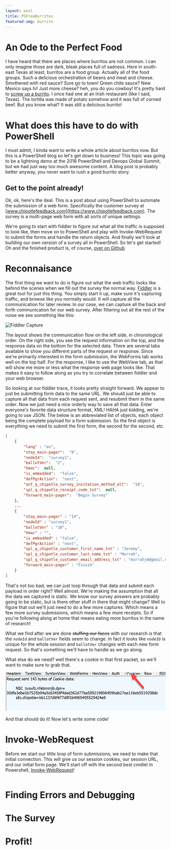 ```yaml
---
layout: post
title: PSFreeBurritos
featured-img: burrito
---
```

# An Ode to the Perfect Food

I have heard that there are places where burritos are not common.  I can only imagine those are dark, bleak places full of sadness.  Here in south-east Texas at least, burritos are a food group.  Actually all of the food groups.  Such a delicious orchestration of beans and meat and cheese.  Smothered with red sauce?  Sure go to town!  Green chile sauce?  New Mexico says hi!  Just more cheese?  heh, you do you cowboy!  It's pretty hard to [screw up a burrito](https://medium.com/@luckyshirt/dear-guy-who-just-made-my-burrito-fd08c0babb57).  I once had one at an Irish restaurant (like I said, Texas).  The tortilla was made of potato somehow and it was full of corned beef.  But you know what?  It was still a delicious burrito!

# What does this have to do with PowerShell

I must admit, I kinda want to write a whole article about burritos now.  But this is a PowerShell blog so let's get down to business!  This topic was going to be a lightning demo at the 2018 PowerShell and Devops Global Summit, but we had just way too much awesome content.  A blog post is probably better anyway, you never want to rush a good burrito story.

## Get to the point already!

Ok, ok, here's the deal.  This is a post about using PowerShell to automate the submission of a web form.  Specifically the customer survey at [www.chipotlefeedback.com](https://www.chipotlefeedback.com).  The survey is a multi-page web form with all sorts of unique settings.

We're going to start with fiddler to figure out what all the traffic is supposed to look like, then move on to PowerShell and play with Invoke-WebRequest to submit the forms and handle the return objects.  And finally we'll look at building our own version of a survey all in PowerShell.  So let's get started! Oh and the finished product is, of course, [over on Github](https://github.com/murrahjm/PSFreeBurritos)

# Reconnaisance

The first thing we want to do is figure out what the web traffic looks like behind the scenes when we fill out the survey the normal way.  [Fiddler](https://www.telerik.com/fiddler) is a great tool for just this thing.  You simply start it up, make sure it's capturing traffic, and browse like you normally would.  It will capture all the communication for later review.  In our case, we can capture all the back and forth communication for our web survey.  After filtering out all the rest of the noise we see something like this:

![Fiddler Capture](/assets/img/posts/PSFreeBurritos/fiddler.gif)

The layout shows the communication flow on the left side, in chronological order.  On the right side, you see the request information on the top, and the response data on the bottom for the selected data.  There are several tabs available to show you different parts of the request or response.  Since we're primarily interested in the form submission, the WebForms tab works well on the top half.  For the response, I like to use the WebView tab, as that will show me more or less what the response web page looks like.  That makes it easy to follow along as you try to correlate between fiddler and your web browser.

So looking at our fiddler trace, it looks pretty straight forward.  We appear to just be submitting form data to the same URL.  We should just be able to capture all that data from each request sent, and resubmit them in the same order.  Now we just need a nice orderly way to save all that data.  Enter everyone's favorite data structure format, XML!  HAHA just kidding, we're going to use JSON.  The below is an abbreviated list of objects, each object being the complete payload for a form submission.  So the first object is everything we need to submit the first form, the second for the second, etc.

```JSON
[   
    {
        "lang" : "en",
        "stay_main-pager":  "0",
        "nodeId":  "survey1",
        "ballotVer":  "2",
        "hmac":  null,
        "is_embedded":  "false",
        "defPgrAction":  "next",
        "onf_q_chipotle_survey_invitation_method_alt":  "10",
        "spl_q_chipotle_receipt_code_txt":  null,
        "forward_main-pager":  "Begin Survey"
    },
    ...
    {
        "stay_main-pager" : "14",
        "nodeId" : "survey1",
        "ballotVer" : "10",
        "hmac" : "",
        "is_embedded" : "false",
        "defPgrAction" : "next",
        "spl_q_chipotle_customer_first_name_txt" : "Jeremy",
        "spl_q_chipotle_customer_last_name_txt" : "Murrah",
        "spl_q_chipotle_customer_email_address_txt" : "murrahjm@gmail.com",
        "forward_main-pager" : "Finish"
    }
]
```

That's not too bad, we can just loop through that data and submit each payload in order right?  Well almost.  We're making the assumption that all the data we captured is static.  We know our survey answers are probably going to be static, but is there other stuff in there that might change?  Well to figure that out we'll just need to do a few more captures.  Which means a few more survey submissions, which means a few more receipts.  So if you're following along at home that means eating more burritos in the name of research!

What we find after we are done ~~stuffing our faces~~ with our research is that the `nodeId` and `ballotVer` fields seem to change.  In fact it looks like `nodeID` is unique for the whole session and `ballotVer` changes with each new form request.  So that's something we'll have to handle as we go along.

 What else do we need?  well there's a cookie in that first packet, so we'll want to make sure to grab that.

![MeLoveCookies](/assets/img/posts/PSFreeBurritos/fiddlercookies.png)

And that should do it!  Now let's write some code!

# Invoke-WebRequest

Before we start our little loop of form submissions, we need to make that initial connection.  This will give us our session cookies, our session URL, and our initial form page.  We'll start off with the second best cmdlet in Powershell, [Invoke-WebRequest](https://docs.microsoft.com/en-us/powershell/module/microsoft.powershell.utility/invoke-webrequest?view=powershell-5.1)!

```Powershell

```

# Finding Errors and Debugging

# The Survey

# Profit!